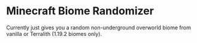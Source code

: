 # Minecraft Biome Randomizer

Currently just gives you a random
non-underground overworld biome
from vanilla or Terralith
(1.19.2 biomes only).

